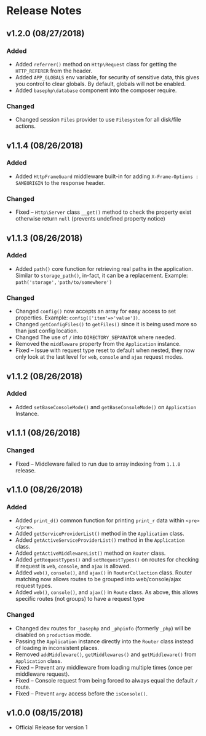 # Release Notes


## v1.2.0 (08/27/2018)

### Added
* Added `referrer()` method on `Http\Request` class for getting the `HTTP_REFERER` from the header.
* Added `APP_GLOBALS` env variable, for security of sensitive data, this gives you control to clear globals. By default, globals will not be enabled.
* Added `basephp\database` component into the composer require.

### Changed
* Changed session `Files` provider to use `Filesystem` for all disk/file actions.


## v1.1.4 (08/26/2018)

### Added
* Added `HttpFrameGuard` middleware built-in for adding `X-Frame-Options : SAMEORIGIN` to the response header.

### Changed
* Fixed – `Http\Server` class `__get()` method to check the property exist otherwise return `null` (prevents undefined property notice)


## v1.1.3 (08/26/2018)

### Added
* Added `path()` core function for retrieving real paths in the application. Similar to `storage_path()`, in-fact, it can be a replacement. Example: `path('storage','path/to/somewhere')`

### Changed
* Changed `config()` now accepts an array for easy access to set properties. Example: `config(['item'=>'value'])`.
* Changed `getConfigFiles()` to `getFiles()` since it is being used more so than just config location.
* Changed The use of `/` into `DIRECTORY_SEPARATOR` where needed.
* Removed the `middleware` property from the `Application` instance.
* Fixed – Issue with request type reset to default when nested, they now only look at the last level for `web`, `console` and `ajax` request modes.


## v1.1.2 (08/26/2018)

### Added
* Added `setBaseConsoleMode()` and `getBaseConsoleMode()` on `Application` Instance.


## v1.1.1 (08/26/2018)

### Changed
* Fixed – Middleware failed to run due to array indexing from `1.1.0` release.


## v1.1.0 (08/26/2018)

### Added
* Added `print_d()` common function for printing `print_r` data within `<pre></pre>`.
* Added `getServiceProviderList()` method in the `Application` class.
* Added `getActiveServiceProviderList()` method in the `Application` class.
* Added `getActiveMiddlewareList()` method on `Router` class.
* Added `getRequestTypes()` and `setRequestTypes()` on routes for checking if request is `web`, `console`, and `ajax` is allowed.
* Added `web()`, `console()`, and `ajax()` in `RouterCollection` class. Router matching now allows routes to be grouped into web/console/ajax request types.
* Added `web()`, `console()`, and `ajax()` in `Route` class. As above, this allows specific routes (not groups) to have a request type

### Changed
* Changed dev routes for `_basephp` and `_phpinfo` (formerly `_php`) will be disabled on `production` mode.
* Passing the `Application` instance directly into the `Router` class instead of loading in inconsistent places.
* Removed `addMiddleware()`, `getMiddlewares()` and `getMiddleware()` from `Application` class.
* Fixed – Prevent any middleware from loading multiple times (once per middleware request).
* Fixed – Console request from being forced to always equal the default `/` route.
* Fixed – Prevent `argv` access before the `isConsole()`.


## v1.0.0 (08/15/2018)
* Official Release for version 1
